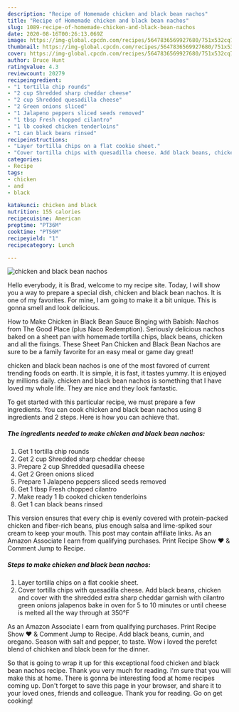 ```yaml
---
description: "Recipe of Homemade chicken and black bean nachos"
title: "Recipe of Homemade chicken and black bean nachos"
slug: 1089-recipe-of-homemade-chicken-and-black-bean-nachos
date: 2020-08-16T00:26:13.069Z
image: https://img-global.cpcdn.com/recipes/5647836569927680/751x532cq70/chicken-and-black-bean-nachos-recipe-main-photo.jpg
thumbnail: https://img-global.cpcdn.com/recipes/5647836569927680/751x532cq70/chicken-and-black-bean-nachos-recipe-main-photo.jpg
cover: https://img-global.cpcdn.com/recipes/5647836569927680/751x532cq70/chicken-and-black-bean-nachos-recipe-main-photo.jpg
author: Bruce Hunt
ratingvalue: 4.3
reviewcount: 20279
recipeingredient:
- "1 tortilla chip rounds"
- "2 cup Shredded sharp cheddar cheese"
- "2 cup Shredded quesadilla cheese"
- "2 Green onions sliced"
- "1 Jalapeno peppers sliced seeds removed"
- "1 tbsp Fresh chopped cilantro"
- "1 lb cooked chicken tenderloins"
- "1 can black beans rinsed"
recipeinstructions:
- "Layer tortilla chips on a flat cookie sheet."
- "Cover tortilla chips with quesadilla cheese. Add black beans, chicken and cover with the shredded extra sharp cheddar garnish with cilantro green onions jalapenos bake in oven for 5 to 10 minutes  or until cheese is melted all the way through at 350°F"
categories:
- Recipe
tags:
- chicken
- and
- black

katakunci: chicken and black 
nutrition: 155 calories
recipecuisine: American
preptime: "PT36M"
cooktime: "PT56M"
recipeyield: "1"
recipecategory: Lunch

---
```



![chicken and black bean nachos](https://img-global.cpcdn.com/recipes/5647836569927680/751x532cq70/chicken-and-black-bean-nachos-recipe-main-photo.jpg)

Hello everybody, it is Brad, welcome to my recipe site. Today, I will show you a way to prepare a special dish, chicken and black bean nachos. It is one of my favorites. For mine, I am going to make it a bit unique. This is gonna smell and look delicious.

How to Make Chicken in Black Bean Sauce Binging with Babish: Nachos from The Good Place (plus Naco Redemption). Seriously delicious nachos baked on a sheet pan with homemade tortilla chips, black beans, chicken and all the fixings. These Sheet Pan Chicken and Black Bean Nachos are sure to be a family favorite for an easy meal or game day great!

chicken and black bean nachos is one of the most favored of current trending foods on earth. It is simple, it is fast, it tastes yummy. It is enjoyed by millions daily. chicken and black bean nachos is something that I have loved my whole life. They are nice and they look fantastic.


To get started with this particular recipe, we must prepare a few ingredients. You can cook chicken and black bean nachos using 8 ingredients and 2 steps. Here is how you can achieve that.

<!--inarticleads1-->

##### The ingredients needed to make chicken and black bean nachos:

1. Get 1 tortilla chip rounds
1. Get 2 cup Shredded sharp cheddar cheese
1. Prepare 2 cup Shredded quesadilla cheese
1. Get 2 Green onions sliced
1. Prepare 1 Jalapeno peppers sliced seeds removed
1. Get 1 tbsp Fresh chopped cilantro
1. Make ready 1 lb cooked chicken tenderloins
1. Get 1 can black beans rinsed


This version ensures that every chip is evenly covered with protein-packed chicken and fiber-rich beans, plus enough salsa and lime-spiked sour cream to keep your mouth. This post may contain affiliate links. As an Amazon Associate I earn from qualifying purchases. Print Recipe Show ❤ &amp; Comment Jump to Recipe. 

<!--inarticleads2-->

##### Steps to make chicken and black bean nachos:

1. Layer tortilla chips on a flat cookie sheet.
1. Cover tortilla chips with quesadilla cheese. Add black beans, chicken and cover with the shredded extra sharp cheddar garnish with cilantro green onions jalapenos bake in oven for 5 to 10 minutes  or until cheese is melted all the way through at 350°F


As an Amazon Associate I earn from qualifying purchases. Print Recipe Show ❤ &amp; Comment Jump to Recipe. Add black beans, cumin, and oregano. Season with salt and pepper, to taste. Wow i loved the perefct blend of chichken and black bean for the dinner. 

So that is going to wrap it up for this exceptional food chicken and black bean nachos recipe. Thank you very much for reading. I'm sure that you will make this at home. There is gonna be interesting food at home recipes coming up. Don't forget to save this page in your browser, and share it to your loved ones, friends and colleague. Thank you for reading. Go on get cooking!

